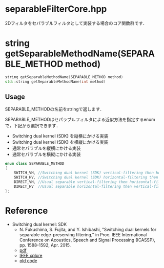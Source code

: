 separableFilterCore.hpp
=======================

2Dフィルタをセパラブルフィルタとして実装する場合のコア関数群です．

# string getSeparableMethodName(SEPARABLE_METHOD method)
```cpp
string getSeparableMethodName(SEPARABLE_METHOD method)
std::string getSeparableMethodName(int method)
```

## Usage
SEPARABLE_METHODの名前をstringで返します．

SEPARABLE_METHODはセパラブルフィルタによる近似方法を指定するenumで，下記から選択できます．

* Switching dual kernel (SDK) を縦横にかける実装
* Switching dual kernel (SDK) を横縦にかける実装
* 通常セパラブルを縦横にかける実装
* 通常セパラブルを横縦にかける実装

```cpp
enum class SEPARABLE_METHOD
{
	SWITCH_VH, //Switching dual kernel (SDK) vertical-filtering then horizontal-filtering
	SWITCH_HV, //Switching dual kernel (SDK) horizontal-filtering then vertical-filtering
	DIRECT_VH, //Usual separable vertical-filtering then horizontal-filtering
	DIRECT_HV  //Usual separable horizontal-filtering then vertical-filtering
};
```

# Reference

* Switching dual kernel: SDK
	* N. Fukushima, S. Fujita, and Y. Ishibashi, "Switching dual kernels for separable edge-preserving filtering," in Proc. IEEE International Conference on Acoustics, Speech and Signal Processing (ICASSP), pp. 1588-1592, Apr. 2015. 
	* [pdf](https://fukushima.web.nitech.ac.jp/paper/2015_icassp_fukushima.pdf)
	* [IEEE xplore](https://ieeexplore.ieee.org/document/7178238?arnumber=7178238)
	* [old code](https://github.com/norishigefukushima/Separable-Edge-Preserving-Filter)